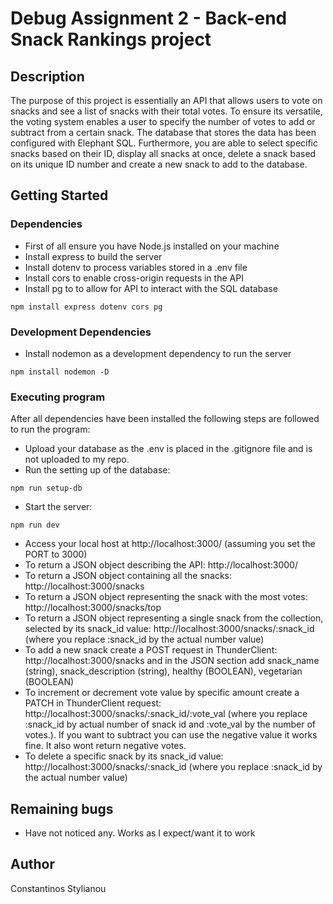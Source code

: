 # Debug Assignment 2 - Back-end Snack Rankings project


## Description

The purpose of this project is essentially an API that allows users to vote on snacks and see a list of snacks with their total votes. To ensure its versatile, the voting system enables a user to specify the number of votes to add or subtract from a certain snack. The database that stores the data has been configured with Elephant SQL. Furthermore, you are able to select specific snacks based on their ID, display all snacks at once, delete a snack based on its unique ID number and create a new snack to add to the database.

## Getting Started

### Dependencies

* First of all ensure you have Node.js installed on your machine
* Install express to build the server
* Install dotenv to process variables stored in a .env file
* Install cors to enable cross-origin requests in the API
* Install pg to to allow for API to interact with the SQL database
```
npm install express dotenv cors pg
```

### Development Dependencies 

* Install nodemon as a development dependency to run the server
```
npm install nodemon -D
```

### Executing program

After all dependencies have been installed the following steps are followed to run the program:

* Upload your database as the .env is placed in the .gitignore file and is not uploaded to my repo.
* Run the setting up of the database: 
```
npm run setup-db
```
* Start the server:
```
npm run dev
```
* Access your local host at http://localhost:3000/ (assuming you set the PORT to 3000)
* To return a JSON object describing the API: http://localhost:3000/ 
* To return a JSON object containing all the snacks: http://localhost:3000/snacks
* To return a JSON object representing the snack with the most votes: http://localhost:3000/snacks/top
* To return a JSON object representing a single snack from the collection, selected by its snack_id value: http://localhost:3000/snacks/:snack_id (where you replace :snack_id by the actual number value)
* To add a new snack create a POST request in ThunderClient: http://localhost:3000/snacks and in the JSON section add snack_name (string), snack_description (string), healthy (BOOLEAN), vegetarian (BOOLEAN)
* To increment or decrement vote value by specific amount create a PATCH in ThunderClient request: http://localhost:3000/snacks/:snack_id/:vote_val (where you replace :snack_id by actual number of snack id and :vote_val by the number of votes.). If you want to subtract you can use the negative value it works fine. It also wont return negative votes.
* To delete a specific snack by its snack_id value: http://localhost:3000/snacks/:snack_id (where you replace :snack_id by the actual number value)

## Remaining bugs

* Have not noticed any. Works as I expect/want it to work

## Author

Constantinos Stylianou
